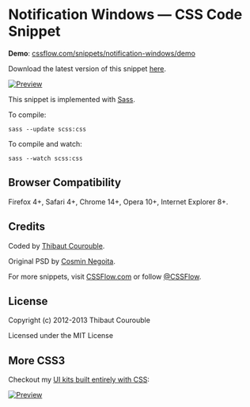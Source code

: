 # Notification Windows — CSS Code Snippet

**Demo**: [cssflow.com/snippets/notification-windows/demo](http://www.cssflow.com/snippets/notification-windows/demo)

Download the latest version of this snippet [here](http://www.cssflow.com/snippets/notification-windows.zip).

[![Preview](http://cdn.cssflow.com/snippets/notification-windows/preview-580.png)](http://www.cssflow.com/snippets/notification-windows)

This snippet is implemented with [Sass](https://github.com/nex3/sass).

To compile:

`sass --update scss:css`

To compile and watch:

`sass --watch scss:css`

## Browser Compatibility

Firefox 4+, Safari 4+, Chrome 14+, Opera 10+, Internet Explorer 8+.

## Credits

Coded by [Thibaut Courouble](http://thibaut.me).

Original PSD by [Cosmin Negoita](http://dribbble.com/shots/694528-Notifications-Windows-UI).

For more snippets, visit [CSSFlow.com](http://www.cssflow.com) or follow [@CSSFlow](https://twitter.com/CSSFlow).

## License

Copyright (c) 2012-2013 Thibaut Courouble

Licensed under the MIT License

## More CSS3

Checkout my [UI kits built entirely with CSS](http://www.cssflow.com/ui-kits):

[![Preview](http://cdn.cssflow.com/kits/all_kits_preview_850.png)](http://www.cssflow.com/ui-kits)
